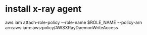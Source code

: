 # install x-ray agent
aws iam attach-role-policy --role-name $ROLE_NAME --policy-arn arn:aws:iam::aws:policy/AWSXRayDaemonWriteAccess
